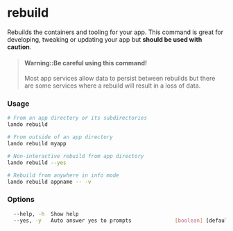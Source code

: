rebuild
=======

Rebuilds the containers and tooling for your app. This command is great for developing, tweaking or updating your app but **should be used with caution**.

> #### Warning::Be careful using this command!
>
> Most app services allow data to persist between rebuilds but there are some services where a rebuild will result in a loss of data.


### Usage

```bash
# From an app directory or its subdirectories
lando rebuild

# From outside of an app directory
lando rebuild myapp

# Non-interactive rebuild from app directory
lando rebuild --yes

# Rebuild from anywhere in info mode
lando rebuild appname -- -v
```

### Options

```bash
  --help, -h  Show help                                                [boolean]
  --yes, -y   Auto answer yes to prompts              [boolean] [default: false]
```
